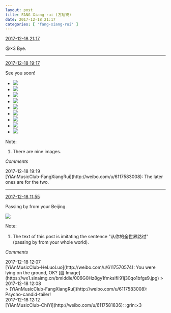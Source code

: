 ```yaml
---
layout: post
title: FANG Xiang-rui (方翔锐)
date: 2017-12-18 21:17
categories: [ 'fang-xiang-rui' ]
---
```


<div class="weibo-info">
  <a href="https://weibo.com/6117583008/FAg69Fryc">2017-12-18 21:17</a>
</div>

:sleepy:×3 Bye.

<!-- more -->

---

<div class="weibo-info">
  <a href="https://weibo.com/6117583008/FAfjDhvdD">2017-12-18 19:17</a>
</div>

See you soon!

<ul class="weibo-pic-list-3">
  <li class="weibo-pic">
    <a href="https://wx4.sinaimg.cn/mw690/006G0KNGgy1fml4yswda6j30qo0zkqb5.jpg"><img src="http://wx4.sinaimg.cn/thumb150/006G0KNGgy1fml4yswda6j30qo0zkqb5.jpg" /></a>
  </li>
  <li class="weibo-pic">
    <a href="https://wx2.sinaimg.cn/mw690/006G0KNGgy1fml4z0fg6jj30qo0zkgtk.jpg"><img src="http://wx2.sinaimg.cn/thumb150/006G0KNGgy1fml4z0fg6jj30qo0zkgtk.jpg" /></a>
  </li>
  <li class="weibo-pic">
    <a href="https://wx3.sinaimg.cn/mw690/006G0KNGgy1fml4z59albj30qo0zkn66.jpg"><img src="http://wx3.sinaimg.cn/thumb150/006G0KNGgy1fml4z59albj30qo0zkn66.jpg" /></a>
  </li>
  <li class="weibo-pic">
    <a href="https://wx4.sinaimg.cn/mw690/006G0KNGgy1fml4zdapfoj30qo0zkn4p.jpg"><img src="http://wx4.sinaimg.cn/thumb150/006G0KNGgy1fml4zdapfoj30qo0zkn4p.jpg" /></a>
  </li>
  <li class="weibo-pic">
    <a href="https://wx2.sinaimg.cn/mw690/006G0KNGgy1fml4zykicnj30qo0zkwn8.jpg"><img src="http://wx2.sinaimg.cn/thumb150/006G0KNGgy1fml4zykicnj30qo0zkwn8.jpg" /></a>
  </li>
  <li class="weibo-pic">
    <a href="https://wx2.sinaimg.cn/mw690/006G0KNGgy1fml4xvpfjjj30qo0zkwnu.jpg"><img src="http://wx2.sinaimg.cn/thumb150/006G0KNGgy1fml4xvpfjjj30qo0zkwnu.jpg" /></a>
  </li>
  <li class="weibo-pic">
    <a href="https://wx3.sinaimg.cn/mw690/006G0KNGly1fml4zzg8jzj30zk0qon5z.jpg"><img src="http://wx3.sinaimg.cn/thumb150/006G0KNGly1fml4zzg8jzj30zk0qon5z.jpg" /></a>
  </li>
  <li class="weibo-pic">
    <a href="https://wx1.sinaimg.cn/mw690/006G0KNGly1fml4zzz9j2j30k0104jrj.jpg"><img src="http://wx1.sinaimg.cn/thumb150/006G0KNGly1fml4zzz9j2j30k0104jrj.jpg" /></a>
  </li>
  <li class="weibo-pic">
    <a href="https://wx3.sinaimg.cn/mw690/006G0KNGly1fml4zzoec7j30ku0kwaa4.jpg"><img src="http://wx3.sinaimg.cn/thumb150/006G0KNGly1fml4zzoec7j30ku0kwaa4.jpg" /></a>
  </li>
</ul>

Note:
1. There are nine images.

*Comments*

<div class="weibo-info">2017-12-18 19:19</div>
[YiAnMusicClub-FangXiangRui](http://weibo.com/u/6117583008): The later ones are for the two.

---

<div class="weibo-info">
  <a href="https://weibo.com/6117583008/FAcq7BcwK">2017-12-18 11:55</a>
</div>

Passing by from your Beijing.

<a href="https://wx4.sinaimg.cn/mw690/006G0KNGgy1fmks7unv0uj32c02c0e82.jpg">
  <img class="weibo-pic-preview" src="http://wx4.sinaimg.cn/orj360/006G0KNGgy1fmks7unv0uj32c02c0e82.jpg" />
</a>

Note:
1. The text of this post is imitating the sentence "从你的全世界路过" (passing by from your whole world).

*Comments*

<div class="weibo-info">2017-12-18 12:07</div>
[YiAnMusicClub-HeLuoLuo](http://weibo.com/u/6117570574): You were lying on the ground, OK? [▨ Image](https://wx1.sinaimg.cn/bmiddle/006G0Hz8gy1fmksifil91j30qo1bfgs9.jpg)
> <div class="weibo-info">2017-12-18 12:08</div>
> [YiAnMusicClub-FangXiangRui](http://weibo.com/u/6117583008): Psycho-candid-tailer!

<div class="weibo-info">2017-12-18 12:12</div>
[YiAnMusicClub-ChiYi](http://weibo.com/u/6117581836): :grin:×3
